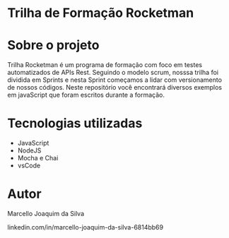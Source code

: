 # Trilha de Formação Rocketman
 

# Sobre o projeto

Trilha Rocketman é um programa de formação com foco em testes automatizados de APIs Rest.
Seguindo o modelo scrum, nosssa trilha foi dividida em Sprints e nesta Sprint começamos a lidar com versionamento
de nossos códigos.
Neste repositório você encontrará diversos exemplos em javaScript que foram escritos durante a formação.

# Tecnologias utilizadas
- JavaScript
- NodeJS
- Mocha e Chai
- vsCode


# Autor

Marcello Joaquim da Silva

linkedin.com/in/marcello-joaquim-da-silva-6814bb69